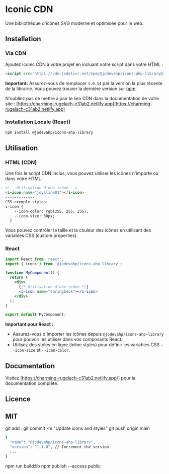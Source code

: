 # Iconic CDN

Une bibliothèque d'icônes SVG moderne et optimisée pour le web.

## Installation

### Via CDN

Ajoutez Iconic CDN à votre projet en incluant notre script dans votre HTML :

```html
<script src="https://cdn.jsdelivr.net/npm/@jodevahp/icons-ahp-library@1.0.14/dist/iconic.js" type="module"></script>
```

**Important:** Assurez-vous de remplacer `1.0.14` par la version la plus récente de la librairie. Vous pouvez trouver la dernière version sur [npm](https://www.npmjs.com/package/@jodevahp/icons-ahp-library).

N'oubliez pas de mettre à jour le lien CDN dans la documentation de votre site : [https://charming-rugelach-c31ab2.netlify.app](https://charming-rugelach-c31ab2.netlify.app)

### Installation Locale (React)

```bash
npm install @jodevahp/icons-ahp-library
```

## Utilisation

### HTML (CDN)

Une fois le script CDN inclus, vous pouvez utiliser les icônes n'importe où dans votre HTML :

```html
<!-- Utilisation d'une icône -->
<i-icon name="joysline01"></i-icon>
-------------
CSS exemple styles:
i-icon {
    --icon-color: rgb(255, 255, 255);
    --icon-size: 30px;
  }
```

Vous pouvez contrôler la taille et la couleur des icônes en utilisant des variables CSS (custom properties).

### React

```jsx
import React from 'react';
import { icons } from '@jodevahp/icons-ahp-library';

function MyComponent() {
  return (
    <div>
      {/* Utilisation d'une icône */}
      <i-icon name="springbook"></i-icon>
    </div>
  );
}

export default MyComponent;
```

**Important pour React :**

*   Assurez-vous d'importer les icônes depuis `@jodevahp/icons-ahp-library` pour pouvoir les utiliser dans vos composants React.
*   Utilisez des styles en ligne (inline styles) pour définir les variables CSS `--icon-size` et `--icon-color`.

## Documentation

Visitez [https://charming-rugelach-c31ab2.netlify.app/] pour la documentation complète.

## Licence

MIT
-----
git add .
git commit -m "Update icons and styles"
git push origin main
```bash
{
  "name": "@jodevahp/icons-ahp-library",
  "version": "1.1.0", // Increment the version
  ...
}
```
npm run build:lib
npm publish --access public
